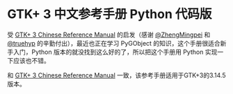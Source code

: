 GTK+ 3 中文参考手册 Python 代码版
=======

受 [GTK+ 3 Chinese Reference Manual](http://zhengmingpei.github.io/GTK-3-Chinese-Reference-Manual/index.html) 的启发（感谢 [@ZhengMingpei](https://github.com/ZhengMingpei) 和 [@truehyp](https://github.com/truehyp) 的辛勤付出），最近也正在学习 PyGObject 的知识，这个手册很适合新手入门，Python 版本的就没找到这么好的了，所以把这个手册用 Python 实现一下应该也不错。

和 [GTK+ 3 Chinese Reference Manual](http://zhengmingpei.github.io/GTK-3-Chinese-Reference-Manual/index.html) 一致，该参考手册适用于GTK+3的3.14.5版本。